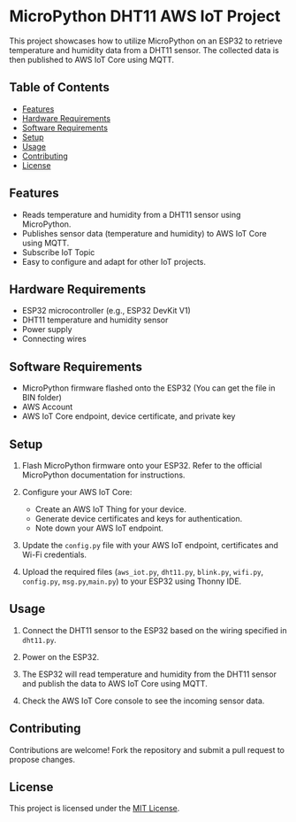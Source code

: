 # MicroPython DHT11 AWS IoT Project

This project showcases how to utilize MicroPython on an ESP32 to retrieve temperature and humidity data from a DHT11 sensor. The collected data is then published to AWS IoT Core using MQTT.

## Table of Contents

- [Features](#features)
- [Hardware Requirements](#hardware-requirements)
- [Software Requirements](#software-requirements)
- [Setup](#setup)
- [Usage](#usage)
- [Contributing](#contributing)
- [License](#license)

## Features

- Reads temperature and humidity from a DHT11 sensor using MicroPython.
- Publishes sensor data (temperature and humidity) to AWS IoT Core using MQTT.
- Subscribe IoT Topic
- Easy to configure and adapt for other IoT projects.

## Hardware Requirements

- ESP32 microcontroller (e.g., ESP32 DevKit V1)
- DHT11 temperature and humidity sensor
- Power supply
- Connecting wires

## Software Requirements

- MicroPython firmware flashed onto the ESP32 (You can get the file in BIN folder)
- AWS Account
- AWS IoT Core endpoint, device certificate, and private key

## Setup

1. Flash MicroPython firmware onto your ESP32. Refer to the official MicroPython documentation for instructions.

2. Configure your AWS IoT Core:
   - Create an AWS IoT Thing for your device.
   - Generate device certificates and keys for authentication.
   - Note down your AWS IoT endpoint.

3. Update the `config.py` file with your AWS IoT endpoint, certificates and Wi-Fi credentials.

4. Upload the required files (`aws_iot.py`, `dht11.py`, `blink.py`, `wifi.py`, `config.py`, `msg.py`,`main.py`) to your ESP32 using Thonny IDE.

## Usage

1. Connect the DHT11 sensor to the ESP32 based on the wiring specified in `dht11.py`.

2. Power on the ESP32.

3. The ESP32 will read temperature and humidity from the DHT11 sensor and publish the data to AWS IoT Core using MQTT.

4. Check the AWS IoT Core console to see the incoming sensor data.

## Contributing

Contributions are welcome! Fork the repository and submit a pull request to propose changes.

## License

This project is licensed under the [MIT License](LICENSE).
